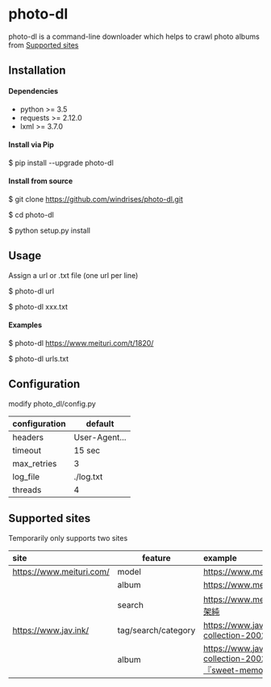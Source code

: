 # photo-dl

photo-dl is a command-line downloader which helps to crawl photo albums from [Supported sites](#supported-sites)



## Installation

#### Dependencies

- python >= 3.5
- requests >= 2.12.0
- lxml >= 3.7.0

#### Install via Pip

$ pip install --upgrade photo-dl

#### Install from source

$ git clone https://github.com/windrises/photo-dl.git

$ cd photo-dl

$ python setup.py install



## Usage

Assign a url or .txt file (one url per line)

$ photo-dl  url

$ photo-dl xxx.txt

#### Examples

$ photo-dl  https://www.meituri.com/t/1820/

$ photo-dl urls.txt



## Configuration

modify photo_dl/config.py

| configuration | default       |
| :------------ | ------------- |
| headers       | User-Agent... |
| timeout       | 15 sec        |
| max_retries   | 3             |
| log_file      | ./log.txt     |
| threads       | 4             |



## Supported sites

Temporarily only supports two sites

| site                     | feature             | example                                                      |
| :----------------------- | ------------------- | :----------------------------------------------------------- |
| https://www.meituri.com/ | model               | https://www.meituri.com/t/1820/                              |
|                          | album               | https://www.meituri.com/a/7893/                              |
|                          | search              | https://www.meituri.com/search/有村架純                      |
| https://www.jav.ink/     | tag/search/category | https://www.jav.ink/category/graphis-collection-2002-2018/ [NSFW] |
|                          | album               | https://www.jav.ink/graphis-collection-2002-2018/yura-kano-『sweet-memories』vol-2/ [NSFW] |
